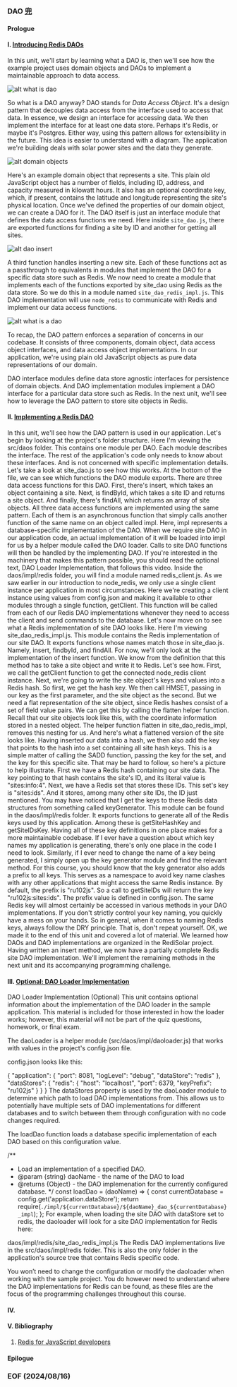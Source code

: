 
### DAO [兜](https://humanum.arts.cuhk.edu.hk/Lexis/lexi-can/)


#### Prologue 


#### I. [Introducing Redis DAOs](https://youtu.be/NYbGKZXs33s)
In this unit, we'll start by learning what a DAO is, then we'll see how the example project uses domain objects and DAOs to implement a maintainable approach to data access.

![alt what is dao](img/what-is-a-dao.png)

So what is a DAO anyway? DAO stands for *Data Access Object*. It's a design pattern that decouples data access from the interface used to access that data. In essence, we design an interface for accessing data. We then implement the interface for at least one data store. Perhaps it's Redis, or maybe it's Postgres. Either way, using this pattern allows for extensibility in the future. This idea is easier to understand with a diagram. The application we're building deals with solar power sites and the data they generate. 

![alt domain objects](img/domain-objects.png)

Here's an example domain object that represents a site. This plain old JavaScript object has a number of fields, including ID, address, and capacity measured in kilowatt hours. It also has an optional coordinate key, which, if present, contains the latitude and longitude representing the site's physical location. Once we've defined the properties of our domain object, we can create a DAO for it. The DAO itself is just an interface module that defines the data access functions we need. Here inside `site_dao.js`, there are exported functions for finding a site by ID and another for getting all sites.

![alt dao insert](img/dao-insert.png)

A third function handles inserting a new site. Each of these functions act as a passthrough to equivalents in modules that implement the DAO for a specific data store such as Redis. We now need to create a module that implements each of the functions exported by site_dao using Redis as the data store. So we do this in a module named `site_dao_redis_impl.js`. This DAO implementation will use `node_redis` to communicate with Redis and implement our data access functions. 

![alt what is a dao](img/what-is-a-dao.png)

To recap, the DAO pattern enforces a separation of concerns in our codebase. It consists of three components, domain object, data access object interfaces, and data access object implementations. In our application, we're using plain old JavaScript objects as pure data representations of our domain. 

DAO interface modules define data store agnostic interfaces for persistence of domain objects. And DAO implementation modules implement a DAO interface for a particular data store such as Redis. In the next unit, we'll see how to leverage the DAO pattern to store site objects in Redis.


#### II. [Implementing a Redis DAO](https://youtu.be/PJqvha3iXZQ)
In this unit, we'll see how the DAO pattern is used in our application. Let's begin by looking at the project's folder structure. Here I'm viewing the src/daos folder. This contains one module per DAO. Each module describes the interface. The rest of the application's code only needs to know about these interfaces. And is not concerned with specific implementation details. Let's take a look at site_dao.js to see how this works. At the bottom of the file, we can see which functions the DAO module exports. There are three data access functions for this DAO. First, there's insert, which takes an object containing a site. Next, is findById, which takes a site ID and returns a site object. And finally, there's findAll, which returns an array of site objects. All three data access functions are implemented using the same pattern. Each of them is an asynchronous function that simply calls another function of the same name on an object called impl. Here, impl represents a database-specific implementation of the DAO. When we require site DAO in our application code, an actual implementation of it will be loaded into impl for us by a helper module called the DAO loader. Calls to site DAO functions will then be handled by the implementing DAO. If you're interested in the machinery that makes this pattern possible, you should read the optional text, DAO Loader Implementation, that follows this video. Inside the daos/impl/redis folder, you will find a module named redis_client.js. As we saw earlier in our introduction to node_redis, we only use a single client instance per application in most circumstances. Here we're creating a client instance using values from config.json and making it available to other modules through a single function, getClient. This function will be called from each of our Redis DAO implementations whenever they need to access the client and send commands to the database. Let's now move on to see what a Redis implementation of site DAO looks like. Here I'm viewing site_dao_redis_impl.js. This module contains the Redis implementation of our site DAO. It exports functions whose names match those in site_dao.js. Namely, insert, findbyId, and findAll. For now, we'll only look at the implementation of the insert function. We know from the definition that this method has to take a site object and write it to Redis. Let's see how. First, we call the getClient function to get the connected node_redis client instance. Next, we're going to write the site object's keys and values into a Redis hash. So first, we get the hash key. We then call HMSET, passing in our key as the first parameter, and the site object as the second. But we need a flat representation of the site object, since Redis hashes consist of a set of field value pairs. We can get this by calling the flatten helper function. Recall that our site objects look like this, with the coordinate information stored in a nested object. The helper function flatten in site_dao_redis_impl, removes this nesting for us. And here's what a flattened version of the site looks like.
Having inserted our data into a hash, we then also add the key that points to the hash into a set containing all site hash keys. This is a simple matter of calling the SADD function, passing the key for the set, and the key for this specific site. That may be hard to follow, so here's a picture to help illustrate. First we have a Redis hash containing our site data. The key pointing to that hash contains the site's ID, and its literal value is "sites:info:4". Next, we have a Redis set that stores these IDs. This set's key is "sites:ids". And it stores, among many other site IDs, the ID just mentioned. You may have noticed that I get the keys to these Redis data structures from something called keyGenerator. This module can be found in the daos/impl/redis folder. It exports functions to generate all of the Redis keys used by this application. Among these is getSiteHashKey and getSiteIDsKey. Having all of these key definitions in one place makes for a more maintainable codebase. If I ever have a question about which key names my application is generating, there's only one place in the code I need to look. Similarly, if I ever need to change the name of a key being generated, I simply open up the key generator module and find the relevant method. For this course, you should know that the key generator also adds a prefix to all keys. This serves as a namespace to avoid key name clashes with any other applications that might access the same Redis instance. By default, the prefix is "ru102js". So a call to getSiteIDs will return the key "ru102js:sites:ids". The prefix value is defined in config.json. The same Redis key will almost certainly be accessed in various methods in your DAO implementations. If you don't strictly control your key naming, you quickly have a mess on your hands. So in general, when it comes to naming Redis keys, always follow the DRY principle. That is, don't repeat yourself. OK, we made it to the end of this unit and covered a lot of material. We learned how DAOs and DAO implementations are organized in the RediSolar project. Having written an insert method, we now have a partially complete Redis site DAO implementation. We'll implement the remaining methods in the next unit and its accompanying programming challenge.


#### III. [Optional: DAO Loader Implementation](https://university.redis.com/courses/course-v1:redislabs+RU102JS+2024_03/courseware/b9e0436b7d504284bb29870a04d0147e/d12fff65d1dd4767b41f04565f4d2347/?child=first)
DAO Loader Implementation (Optional)
This unit contains optional information about the implementation of the DAO loader in the sample application. This material is included for those interested in how the loader works; however, this material will not be part of the quiz questions, homework, or final exam.

The daoLoader is a helper module (src/daos/impl/daoloader.js) that works with values in the project's config.json file.

config.json looks like this:

{
  "application": {
    "port": 8081,
    "logLevel": "debug",
    "dataStore": "redis"
  },
  "dataStores": {
    "redis": {
      "host": "localhost",
      "port": 6379,
      "keyPrefix": "ru102js"
    }
  }
}
The dataStores property is used by the daoLoader module to determine which path to load DAO implementations from. This allows us to potentially have multiple sets of DAO implementations for different databases and to switch between them through configuration with no code changes required.

The loadDao function loads a database specific implementation of each DAO based on this configuration value.

/**
 * Load an implementation of a specified DAO.
 * @param {string} daoName - the name of the DAO to load
 * @returns {Object} - the DAO implemenation for the currently configured database.
 */
const loadDao = (daoName) => {
  const currentDatabase = config.get('application.dataStore');
  return require(`./impl/${currentDatabase}/${daoName}_dao_${currentDatabase}_impl`);
};
For example, when loading the site DAO with dataStore set to redis, the daoloader will look for a site DAO implementation for Redis here:

daos/impl/redis/site_dao_redis_impl.js
The Redis DAO implementations live in the src/daos/impl/redis folder. This is also the only folder in the application's source tree that contains Redis specific code.

You won’t need to change the configuration or modify the daoloader when working with the sample project. You do however need to understand where the DAO implementations for Redis can be found, as these files are the focus of the programming challenges throughout this course.


#### IV. 


#### V. Bibliography 
1. [Redis for JavaScript developers](https://redis.io/university/courses/ru102js/)


#### Epilogue 


### EOF (2024/08/16)
